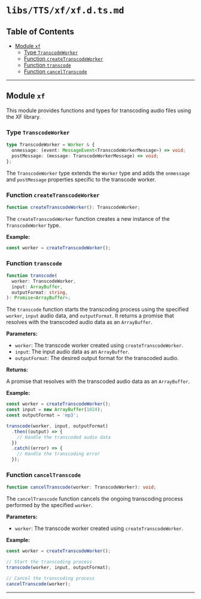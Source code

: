 # `libs/TTS/xf/xf.d.ts.md`

## Table of Contents

- [Module `xf`](#module-xf)
  - [Type `TranscodeWorker`](#type-transcodeworker)
  - [Function `createTranscodeWorker`](#function-createtranscodeworker)
  - [Function `transcode`](#function-transcode)
  - [Function `cancelTranscode`](#function-canceltranscode)

---

## Module `xf`

This module provides functions and types for transcoding audio files using the XF library.

### Type `TranscodeWorker`

```typescript
type TranscodeWorker = Worker & {
  onmessage: (event: MessageEvent<TranscodeWorkerMessage>) => void;
  postMessage: (message: TranscodeWorkerMessage) => void;
};
```

The `TranscodeWorker` type extends the `Worker` type and adds the `onmessage` and `postMessage` properties specific to the transcode worker.

### Function `createTranscodeWorker`

```typescript
function createTranscodeWorker(): TranscodeWorker;
```

The `createTranscodeWorker` function creates a new instance of the `TranscodeWorker` type.

**Example:**

```typescript
const worker = createTranscodeWorker();
```

### Function `transcode`

```typescript
function transcode(
  worker: TranscodeWorker,
  input: ArrayBuffer,
  outputFormat: string,
): Promise<ArrayBuffer>;
```

The `transcode` function starts the transcoding process using the specified `worker`, `input` audio data, and `outputFormat`. It returns a promise that resolves with the transcoded audio data as an `ArrayBuffer`.

**Parameters:**

- `worker`: The transcode worker created using `createTranscodeWorker`.
- `input`: The input audio data as an `ArrayBuffer`.
- `outputFormat`: The desired output format for the transcoded audio.

**Returns:**

A promise that resolves with the transcoded audio data as an `ArrayBuffer`.

**Example:**

```typescript
const worker = createTranscodeWorker();
const input = new ArrayBuffer(1024);
const outputFormat = 'mp3';

transcode(worker, input, outputFormat)
  .then((output) => {
    // Handle the transcoded audio data
  })
  .catch((error) => {
    // Handle the transcoding error
  });
```

### Function `cancelTranscode`

```typescript
function cancelTranscode(worker: TranscodeWorker): void;
```

The `cancelTranscode` function cancels the ongoing transcoding process performed by the specified `worker`.

**Parameters:**

- `worker`: The transcode worker created using `createTranscodeWorker`.

**Example:**

```typescript
const worker = createTranscodeWorker();

// Start the transcoding process
transcode(worker, input, outputFormat);

// Cancel the transcoding process
cancelTranscode(worker);
```

---
